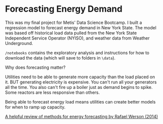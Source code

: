 # Forecasting Energy Demand

This was my final project for Metis' Data Science Bootcamp. I built a regression model to forecast energy demand in New York State. The model was based off historical load data pulled from the New York State Independent Service Operator (NYISO), and weather data from Weather Underground.

`/notebooks` contains the exploratory analysis and instructions for how to download the data (which will save to folders in `\data`).

Why does forecasting matter?

Utilities need to be able to generate more capacity than the load placed on it. BUT generating electricity is expensive. You can't run all your generators all the time. You also can't fire up a boiler just as demand begins to spike. Some reactors are less responsive than others.

Being able to forecast energy load means utilities can create better models for when to ramp up capacity.

[A helpful review of methods for energy forecasting by Rafael Werson (2014)](http://www.sciencedirect.com/science/article/pii/S0169207014001083)
